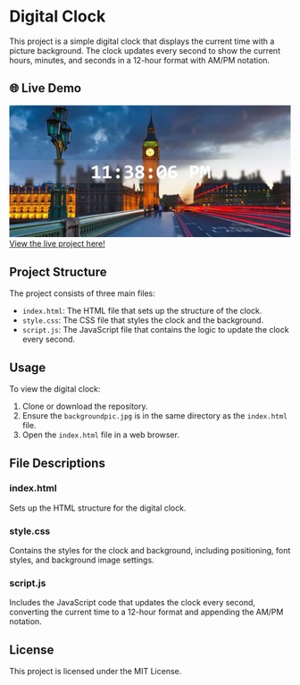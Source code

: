 # Digital Clock

This project is a simple digital clock that displays the current time with a picture background. The clock updates every second to show the current hours, minutes, and seconds in a 12-hour format with AM/PM notation.

## 🌐 Live Demo
![Digital Clock Screenshot](/digital-clock.png.png)
[View the live project here!](https://laibatariq110.github.io/Digital-Clock-Program)

## Project Structure

The project consists of three main files:

- `index.html`: The HTML file that sets up the structure of the clock.
- `style.css`: The CSS file that styles the clock and the background.
- `script.js`: The JavaScript file that contains the logic to update the clock every second.

## Usage

To view the digital clock:

1. Clone or download the repository.
2. Ensure the `backgroundpic.jpg` is in the same directory as the `index.html` file.
3. Open the `index.html` file in a web browser.

## File Descriptions

### index.html

Sets up the HTML structure for the digital clock.

### style.css

Contains the styles for the clock and background, including positioning, font styles, and background image settings.

### script.js

Includes the JavaScript code that updates the clock every second, converting the current time to a 12-hour format and appending the AM/PM notation.

## License

This project is licensed under the MIT License.
